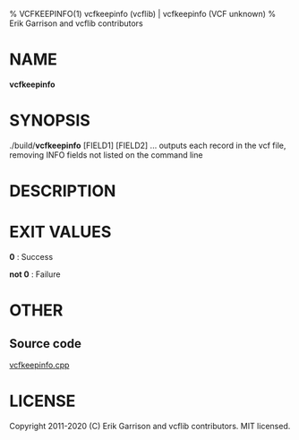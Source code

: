 % VCFKEEPINFO(1) vcfkeepinfo (vcflib) | vcfkeepinfo (VCF unknown)
% Erik Garrison and vcflib contributors

# NAME

**vcfkeepinfo**

# SYNOPSIS

./build/**vcfkeepinfo** <vcf file> [FIELD1] [FIELD2] ... outputs each record in the vcf file, removing INFO fields not listed on the command line

# DESCRIPTION







# EXIT VALUES

**0**
: Success

**not 0**
: Failure

# OTHER

## Source code

[vcfkeepinfo.cpp](https://github.com/vcflib/vcflib/blob/master/src/vcfkeepinfo.cpp)

# LICENSE

Copyright 2011-2020 (C) Erik Garrison and vcflib contributors. MIT licensed.

<!--
  Created with ./scripts/bin2md.rb scripts/bin2md-template.erb
-->
